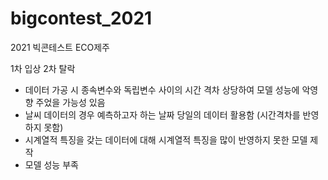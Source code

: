 # bigcontest_2021
2021 빅콘테스트 ECO제주

1차 입상 
2차 탈락
- 데이터 가공 시 종속변수와 독립변수 사이의 시간 격차 상당하여 모델 성능에 악영향 주었을 가능성 있음
- 날씨 데이터의 경우 예측하고자 하는 날짜 당일의 데이터 활용함 (시간격차를 반영하지 못함)
- 시계열적 특징을 갖는 데이터에 대해 시계열적 특징을 많이 반영하지 못한 모델 제작
- 모델 성능 부족
